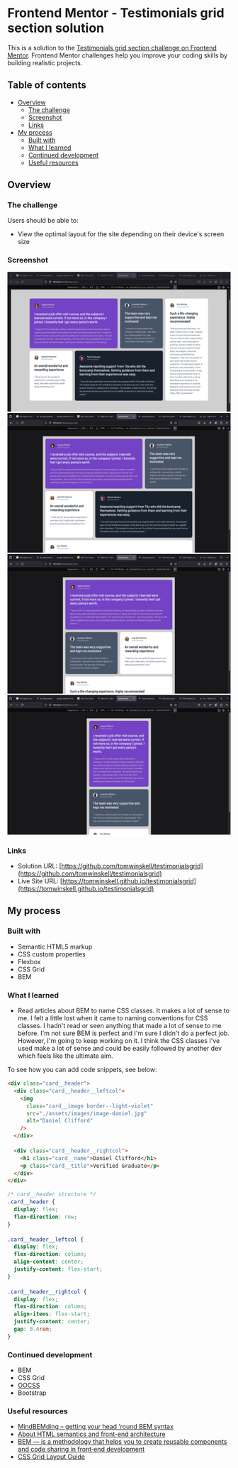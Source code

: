 # Frontend Mentor - Testimonials grid section solution

This is a solution to the [Testimonials grid section challenge on Frontend Mentor](https://www.frontendmentor.io/challenges/testimonials-grid-section-Nnw6J7Un7). Frontend Mentor challenges help you improve your coding skills by building realistic projects.

## Table of contents

- [Overview](#overview)
  - [The challenge](#the-challenge)
  - [Screenshot](#screenshot)
  - [Links](#links)
- [My process](#my-process)
  - [Built with](#built-with)
  - [What I learned](#what-i-learned)
  - [Continued development](#continued-development)
  - [Useful resources](#useful-resources)

## Overview

### The challenge

Users should be able to:

- View the optimal layout for the site depending on their device's screen size

### Screenshot

![screenshot-desktop](https://raw.githubusercontent.com/tomwinskell/testimonialsgrid/refs/heads/main/assets/screenshots/screenshot-desktop.png)
![screenshot-sm-desktop](https://raw.githubusercontent.com/tomwinskell/testimonialsgrid/refs/heads/main/assets/screenshots/screenshot-sm-desktop.png)
![screenshot-tablet](https://raw.githubusercontent.com/tomwinskell/testimonialsgrid/refs/heads/main/assets/screenshots/screenshot-tablet.png)
![screenshot-mobile](https://raw.githubusercontent.com/tomwinskell/testimonialsgrid/refs/heads/main/assets/screenshots/screenshot-mobile.png)

### Links

- Solution URL: [https://github.com/tomwinskell/testimonialsgrid](https://github.com/tomwinskell/testimonialsgrid)
- Live Site URL: [https://tomwinskell.github.io/testimonialsgrid](https://tomwinskell.github.io/testimonialsgrid)

## My process

### Built with

- Semantic HTML5 markup
- CSS custom properties
- Flexbox
- CSS Grid
- BEM

### What I learned

- Read articles about BEM to name CSS classes. It makes a lot of sense to me. I felt a little lost when it came to naming conventions for CSS classes. I hadn't read or seen anything that made a lot of sense to me before. I'm not sure BEM is perfect and I'm sure I didn't do a perfect job. However, I'm going to keep working on it. I think the CSS classes I've used make a lot of sense and could be easily followed by another dev which feels like the ultimate aim.

To see how you can add code snippets, see below:

```html
<div class="card__header">
  <div class="card__header__leftcol">
    <img
      class="card__image border--light-violet"
      src="./assets/images/image-daniel.jpg"
      alt="Daniel Clifford"
    />
  </div>

  <div class="card__header__rightcol">
    <h1 class="card__name">Daniel Clifford</h1>
    <p class="card__title">Verified Graduate</p>
  </div>
</div>
```

```css
/* card__header structure */
.card__header {
  display: flex;
  flex-direction: row;
}

.card__header__leftcol {
  display: flex;
  flex-direction: column;
  align-content: center;
  justify-content: flex-start;
}

.card__header__rightcol {
  display: flex;
  flex-direction: column;
  align-items: flex-start;
  justify-content: center;
  gap: 0.4rem;
}
```

### Continued development

- BEM
- CSS Grid
- [OOCSS](https://github.com/stubbornella/oocss/wiki)
- Bootstrap

### Useful resources

- [MindBEMding – getting your head ’round BEM syntax](https://csswizardry.com/2013/01/mindbemding-getting-your-head-round-bem-syntax/)
- [About HTML semantics and front-end architecture](https://nicolasgallagher.com/about-html-semantics-front-end-architecture/)
- [BEM — is a methodology that helps you to create reusable components and code sharing in front‑end development](https://getbem.com/)
- [CSS Grid Layout Guide](https://css-tricks.com/snippets/css/complete-guide-grid/)
